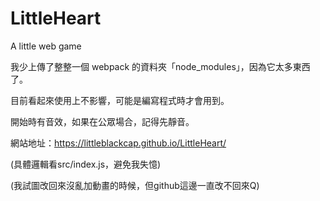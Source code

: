 # LittleHeart
A little web game

我少上傳了整整一個 webpack 的資料夾「node_modules」，因為它太多東西了。

目前看起來使用上不影響，可能是編寫程式時才會用到。


開始時有音效，如果在公眾場合，記得先靜音。

網站地址：https://littleblackcap.github.io/LittleHeart/

(具體邏輯看src/index.js，避免我失憶)

(我試圖改回來沒亂加動畫的時候，但github這邊一直改不回來Q)

